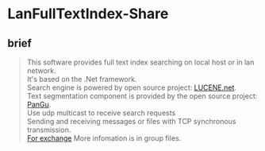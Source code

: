 LanFullTextIndex-Share
======================
brief
-----
>This software provides full text index searching on local host or in lan network.<br>
>It's based on the .Net framework.<br>
>Search engine is powered by open source project: [LUCENE.net](http://lucenenet.apache.org/).<br>
>Text segmentation component is provided by the open source project: [PanGu](http://pangusegment.codeplex.com/).<br>
>Use udp multicast to receive search requests<br>
>Sending and receiving messages or files with TCP synchronous transmission.<br>
[For exchange](https://jq.qq.com/?_wv=1027&k=5hiAckd "QQ group") More infomation is in group files.

